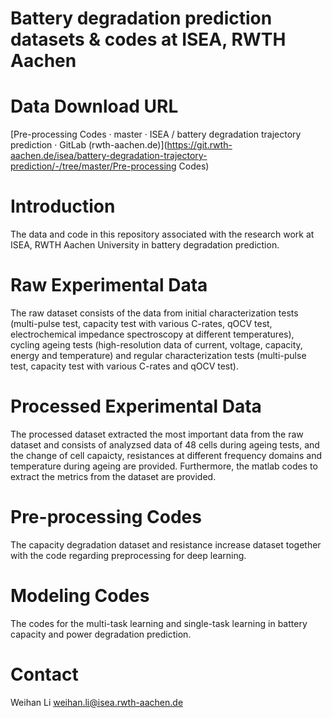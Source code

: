# Battery degradation prediction datasets & codes at ISEA, RWTH Aachen



# Data Download URL

[Pre-processing Codes · master · ISEA / battery degradation trajectory prediction · GitLab (rwth-aachen.de)](https://git.rwth-aachen.de/isea/battery-degradation-trajectory-prediction/-/tree/master/Pre-processing Codes)



# Introduction
The data and code in this repository associated with the research work at ISEA, RWTH Aachen University in battery degradation prediction.

# Raw Experimental Data
The raw dataset consists of the data from initial characterization tests (multi-pulse test, capacity test with various C-rates, qOCV test, electrochemical impedance spectroscopy at different temperatures), cycling ageing tests (high-resolution data of current, voltage, capacity, energy and temperature) and regular characterization tests (multi-pulse test, capacity test with various C-rates and qOCV test).

# Processed Experimental Data
The processed dataset extracted the most important data from the raw dataset and consists of analyzsed data of 48 cells during ageing tests, and the change of cell capaicty, resistances at different frequency domains and temperature during ageing are provided. Furthermore, the matlab codes to extract the metrics from the dataset are provided.

# Pre-processing Codes
The capacity degradation dataset and resistance increase dataset together with the code regarding preprocessing for deep learning.

# Modeling Codes
The codes for the multi-task learning and single-task learning in battery capacity and power degradation prediction.

# Contact
Weihan Li weihan.li@isea.rwth-aachen.de
